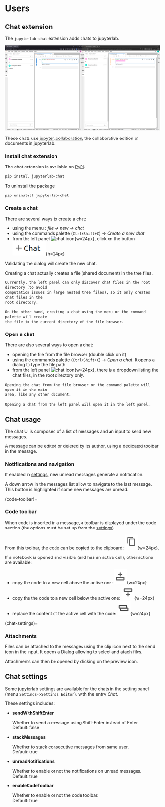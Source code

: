 # Users

## Chat extension

The `jupyterlab-chat` extension adds chats to jupyterlab.

![chat widgets](../_static/images/chat-widgets.png)

These chats use [jupyter_collaboration](https://jupyterlab-realtime-collaboration.readthedocs.io/en/latest/),
the collaborative edition of documents in jupyterlab.

### Install chat extension

The chat extension is available on [PyPI](https://pypi.org/project/jupyterlab-chat/).

```bash
pip install jupyterlab-chat
```

To uninstall the package:

```bash
pip uninstall jupyterlab-chat
```

### Create a chat

There are several ways to create a chat:

- using the menu : _file -> new -> chat_
- using the commands palette (`Ctrl+Shift+C`) -> _Create a new chat_
- from the left panel ![chat icon](../../../packages/jupyter-chat/style/icons/chat.svg){w=24px},
  click on the button ![left panel new chat](../_static/images/left-panel-new-chat.png){h=24px}

Validating the dialog will create the new chat.

Creating a chat actually creates a file (shared document) in the tree files.

```{warning}
Currently, the left panel can only discover chat files in the root directory (to avoid
computation issues in large nested tree files), so it only creates chat files in the
root directory.

On the other hand, creating a chat using the menu or the command palette will create
the file in the current directory of the file browser.
```

### Open a chat

There are also several ways to open a chat:

- opening the file from the file browser (double click on it)
- using the commands palette (`Ctrl+Shift+C`) -> _Open a chat_. It opens a dialog to
  type the file path
- from the left panel ![chat icon](../../../packages/jupyter-chat/style/icons/chat.svg){w=24px},
  there is a dropdown listing the chat files, in the root directory only.

```{note}
Opening the chat from the file browser or the command palette will open it in the main
area, like any other document.

Opening a chat from the left panel will open it in the left panel.
```

## Chat usage

The chat UI is composed of a list of messages and an input to send new messages.

A message can be edited or deleted by its author, using a dedicated toolbar in the
message.

### Notifications and navigation

If enabled in [settings](#chat-settings), new unread messages generate a notification.

A down arrow in the messages list allow to navigate to the last message. This button is
highlighted if some new messages are unread.

(code-toolbar)=

### Code toolbar

When code is inserted in a message, a toolbar is displayed under the code section (the
options must be set up from the [settings](#chat-settings)).

From this toolbar, the code can be copied to the clipboard:
![code toolbar copy](../_static/images/code-toolbar-copy.png){w=24px}.

If a notebook is opened and visible (and has an active cell), other actions are
available:

- copy the code to a new cell above the active one:
  ![code toolbar cell above](../_static/images/code-toolbar-above.png){w=24px}
- copy the the code to a new cell below the active one:
  ![code toolbar cell below](../_static/images/code-toolbar-below.png){w=24px}
- replace the content of the active cell with the code:
  ![code toolbar cell replace](../_static/images/code-toolbar-replace.png){w=24px}

(chat-settings)=

### Attachments

Files can be attached to the messages using the clip icon next to the send icon in the input.
It opens a Dialog allowing to select and atach files.

Attachments can then be opened by clicking on the preview icon.

## Chat settings

Some jupyterlab settings are available for the chats in the setting panel
(menu `Settings->Settings Editor`), with the entry _Chat_.

These settings includes:

- **sendWithShiftEnter**

  Whether to send a message using Shift-Enter instead of Enter.\
  Default: false

- **stackMessages**

  Whether to stack consecutive messages from same user.\
  Default: true

- **unreadNotifications**

  Whether to enable or not the notifications on unread messages.\
  Default: true

- **enableCodeToolbar**

  Whether to enable or not the code toolbar.\
  Default: true
